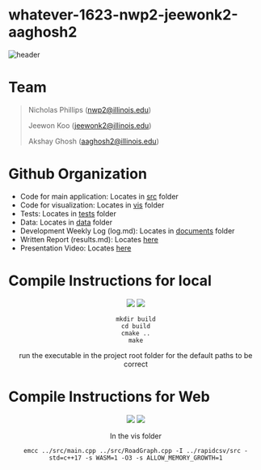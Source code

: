 # whatever-1623-nwp2-jeewonk2-aaghosh2

![header](https://capsule-render.vercel.app/api?type=soft&&color=timeAuto&height=200&section=header&text=US%20Road%20Map&fontSize=60&fontAlignY=43&desc=+What+is+the+most+efficient+way+to+traverse+the+United+States+by+road?&descAlign=50&descAlignY=70&animation=twinkling)


# Team 
> Nicholas Phillips (nwp2@illinois.edu)
>
> Jeewon Koo (jeewonk2@illinois.edu)
> 
> Akshay Ghosh (aaghosh2@illinois.edu)


# Github Organization 
- Code for main application: Locates in [src](https://github-dev.cs.illinois.edu/hdeep2/whatever-1623-nwp2-jeewonk2-aaghosh2/tree/main/src) folder
- Code for visualization: Locates in [vis](https://github-dev.cs.illinois.edu/hdeep2/whatever-1623-nwp2-jeewonk2-aaghosh2/tree/main/vis) folder
- Tests: Locates in [tests](https://github-dev.cs.illinois.edu/hdeep2/whatever-1623-nwp2-jeewonk2-aaghosh2/tree/main/tests) folder
- Data: Locates in [data](https://github-dev.cs.illinois.edu/hdeep2/whatever-1623-nwp2-jeewonk2-aaghosh2/tree/main/data) folder
- Development Weekly Log (log.md): Locates in [documents](https://github-dev.cs.illinois.edu/hdeep2/whatever-1623-nwp2-jeewonk2-aaghosh2/tree/main/documents) folder
- Written Report (results.md): Locates [here](https://github-dev.cs.illinois.edu/hdeep2/whatever-1623-nwp2-jeewonk2-aaghosh2/blob/main/documents/results.md)
- Presentation Video: Locates [here](https://drive.google.com/file/d/1BGJcbniiKzRWmkzaajew9BuRUCyQTONr/view?usp=sharing)


# Compile Instructions for local

<div align=center>

<img src="https://img.shields.io/badge/Windows-0078D6?style=for-the-badge&logo=Windows&logoColor=white"> <img src="https://img.shields.io/badge/mac%20OS-000000?style=for-the-badge&logo=MacOS&logoColor=white"> 

```
mkdir build
cd build
cmake ..
make
```

run the executable in the project root folder for the default paths to be correct

</div>

# Compile Instructions for Web

<div align=center>

<img src="https://img.shields.io/badge/Windows-0078D6?style=for-the-badge&logo=Windows&logoColor=white"> <img src="https://img.shields.io/badge/mac%20OS-000000?style=for-the-badge&logo=MacOS&logoColor=white">

In the vis folder
```
emcc ../src/main.cpp ../src/RoadGraph.cpp -I ../rapidcsv/src -std=c++17 -s WASM=1 -O3 -s ALLOW_MEMORY_GROWTH=1
```

